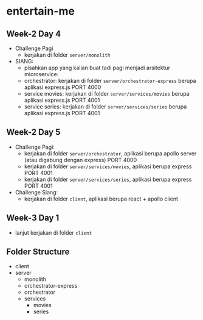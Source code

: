 # entertain-me

## Week-2 Day 4

- Challenge Pagi
  - kerjakan di folder `server/monolith`
- SIANG: 
  - pisahkan app yang kalian buat tadi pagi menjadi arsitektur microservice:
  - orchestrator: kerjakan di folder `server/orchestrator-express` berupa aplikasi express.js PORT 4000
  - service movies: kerjakan di folder `server/services/movies` berupa aplikasi express.js PORT 4001
  - service series: kerjakan di folder `server/services/series` berupa aplikasi express.js PORT 4001

## Week-2 Day 5

- Challenge Pagi:
  - kerjakan di folder `server/orchestrator`, aplikasi berupa apollo server (atau digabung dengan express) PORT 4000
  - kerjakan di folder `server/services/movies`, aplikasi berupa express PORT 4001
  - kerjakan di folder `server/services/series`, aplikasi berupa express PORT 4001
- Challenge Siang:
  - kerjakan di folder `client`, aplikasi berupa react + apollo client 

## Week-3 Day 1

- lanjut kerjakan di folder `client`


## Folder Structure
- client
- server
  - monolith
  - orchestrator-express
  - orchestrator
  - services
    - movies
    - series
  
